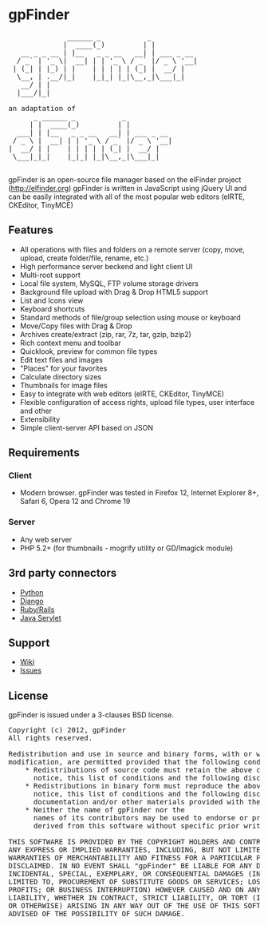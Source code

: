 gpFinder
========

<pre>
              ______ _           _
             |  ____(_)         | |
   __ _ _ __ | |__   _ _ __   __| | ___ _ __
  / _` | '_ \|  __| | | '_ \ / _` |/ _ \ '__|
 | (_| | |_) | |    | | | | | (_| |  __/ |
  \__, | .__/|_|    |_|_| |_|\__,_|\___|_|
   __/ | |
  |___/|_|

an adaptation of
      _ ______ _           _
     | |  ____(_)         | |
  ___| | |__   _ _ __   __| | ___ _ __
 / _ \ |  __| | | '_ \ / _` |/ _ \ '__|
|  __/ | |    | | | | | (_| |  __/ |
 \___|_|_|    |_|_| |_|\__,_|\___|_|

</pre>

gpFinder is an open-source file manager based on the elFinder project (http://elfinder.org)
gpFinder is written in JavaScript using jQuery UI and can be easily integrated with all of the
most popular web editors (elRTE, CKEditor, TinyMCE)


Features
--------

 * All operations with files and folders on a remote server (copy, move,
   upload, create folder/file, rename, etc.)
 * High performance server beckend and light client UI
 * Multi-root support
 * Local file system, MySQL, FTP volume storage drivers
 * Background file upload with Drag & Drop HTML5 support
 * List and Icons view
 * Keyboard shortcuts
 * Standard methods of file/group selection using mouse or keyboard
 * Move/Copy files with Drag & Drop
 * Archives create/extract (zip, rar, 7z, tar, gzip, bzip2)
 * Rich context menu and toolbar
 * Quicklook, preview for common file types
 * Edit text files and images
 * "Places" for your favorites
 * Calculate directory sizes
 * Thumbnails for image files
 * Easy to integrate with web editors (elRTE, CKEditor, TinyMCE)
 * Flexible configuration of access rights, upload file types, user interface
   and other
 * Extensibility
 * Simple client-server API based on JSON


Requirements
------------

### Client
 * Modern browser. gpFinder was tested in Firefox 12, Internet Explorer 8+,
   Safari 6, Opera 12 and Chrome 19

### Server
 * Any web server
 * PHP 5.2+ (for thumbnails - mogrify utility or GD/Imagick module)


3rd party connectors
--------------------
 * [Python](https://github.com/Studio-42/elfinder-python)
 * [Django](https://github.com/mikery/django-elfinder)
 * [Ruby/Rails](https://github.com/phallstrom/el_finder)
 * [Java Servlet](https://github.com/Studio-42/elfinder-servlet)


Support
-------
 * [Wiki](https://github.com/oyejorge/gpFinder/wiki)
 * [Issues](https://github.com/oyejorge/gpFinder/issues)


License
-------

gpFinder is issued under a 3-clauses BSD license.

<pre>
Copyright (c) 2012, gpFinder
All rights reserved.

Redistribution and use in source and binary forms, with or without
modification, are permitted provided that the following conditions are met:
    * Redistributions of source code must retain the above copyright
      notice, this list of conditions and the following disclaimer.
    * Redistributions in binary form must reproduce the above copyright
      notice, this list of conditions and the following disclaimer in the
      documentation and/or other materials provided with the distribution.
    * Neither the name of gpFinder nor the
      names of its contributors may be used to endorse or promote products
      derived from this software without specific prior written permission.

THIS SOFTWARE IS PROVIDED BY THE COPYRIGHT HOLDERS AND CONTRIBUTORS "AS IS" AND
ANY EXPRESS OR IMPLIED WARRANTIES, INCLUDING, BUT NOT LIMITED TO, THE IMPLIED
WARRANTIES OF MERCHANTABILITY AND FITNESS FOR A PARTICULAR PURPOSE ARE
DISCLAIMED. IN NO EVENT SHALL "gpFinder" BE LIABLE FOR ANY DIRECT, INDIRECT,
INCIDENTAL, SPECIAL, EXEMPLARY, OR CONSEQUENTIAL DAMAGES (INCLUDING, BUT NOT
LIMITED TO, PROCUREMENT OF SUBSTITUTE GOODS OR SERVICES; LOSS OF USE, DATA, OR
PROFITS; OR BUSINESS INTERRUPTION) HOWEVER CAUSED AND ON ANY THEORY OF
LIABILITY, WHETHER IN CONTRACT, STRICT LIABILITY, OR TORT (INCLUDING NEGLIGENCE
OR OTHERWISE) ARISING IN ANY WAY OUT OF THE USE OF THIS SOFTWARE, EVEN IF
ADVISED OF THE POSSIBILITY OF SUCH DAMAGE.
</pre>

